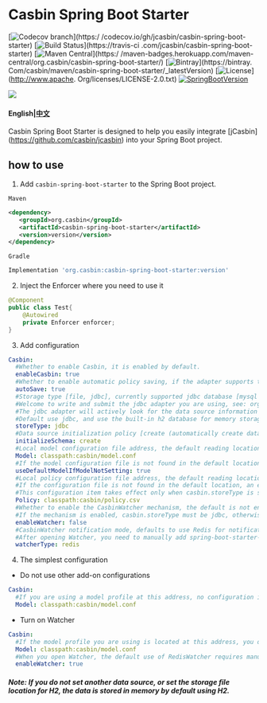 # Casbin Spring Boot Starter

[![Codecov branch](https://img.shields.io/codecov/c/github/jcasbin/casbin-spring-boot-starter/master.svg?logo=codecov&style=flat-square)](https:/ /codecov.io/gh/jcasbin/casbin-spring-boot-starter)
[![Build Status](https://img.shields.io/travis/com/jcasbin/casbin-spring-boot-starter/master.svg?style=flat-square)](https://travis-ci .com/jcasbin/casbin-spring-boot-starter)
[![Maven Central](https://img.shields.io/maven-central/v/org.casbin/casbin-spring-boot-starter.svg?style=flat-square&color=brightgreen)](https:/ /maven-badges.herokuapp.com/maven-central/org.casbin/casbin-spring-boot-starter/)
[![Bintray](https://img.shields.io/bintray/v/casbin/maven/casbin-spring-boot-starter.svg?style=flat-square&color=blue)](https://bintray. Com/casbin/maven/casbin-spring-boot-starter/_latestVersion)
[![License](https://img.shields.io/github/license/jcasbin/casbin-spring-boot-starter.svg?style=flat-square&color=blue)](http://www.apache. Org/licenses/LICENSE-2.0.txt)
[![SpringBootVersion](https://img.shields.io/badge/SpringBoot-2.1.4-heightgreen.svg?style=flat-square)](https://spring.io/projects/spring-boot)

[![](https://raw.githubusercontent.com/casbin/jcasbin/master/casbin-logo.png)](https://casbin.org)

#### English|[中文](https://github.com/casbin/jcasbin/README_CN.md)

Casbin Spring Boot Starter is designed to help you easily integrate [jCasbin] (https://github.com/casbin/jcasbin) into your Spring Boot project.

## how to use
1. Add ```casbin-spring-boot-starter``` to the Spring Boot project.

```Maven```

```xml
<dependency>
   <groupId>org.casbin</groupId>
   <artifactId>casbin-spring-boot-starter</artifactId>
   <version>version</version>
</dependency>
```
```Gradle```

```groovy
Implementation 'org.casbin:casbin-spring-boot-starter:version'
```
2. Inject the Enforcer where you need to use it
```java
@Component
public class Test{
    @Autowired
    private Enforcer enforcer;
}
```
3. Add configuration
```yaml
Casbin:
  #Whether to enable Casbin, it is enabled by default.
  enableCasbin: true
  #Whether to enable automatic policy saving, if the adapter supports this function, it is enabled by default.
  autoSave: true
  #Storage type [file, jdbc], currently supported jdbc database [mysql (mariadb), h2, oracle, postgresql]
  #Welcome to write and submit the jdbc adapter you are using, see: org.casbin.adapter.OracleAdapter
  #The jdbc adapter will actively look for the data source information you configured in spring.datasource
  #Default use jdbc, and use the built-in h2 database for memory storage
  storeType: jdbc
  #Data source initialization policy [create (automatically create data table, no longer initialized if created), never (always do not initialize)]
  initializeSchema: create
  #Local model configuration file address, the default reading location: classpath: casbin/model.conf
  Model: classpath:casbin/model.conf
  #If the model configuration file is not found in the default location and casbin.model is not set correctly, the built-in default rbac model is used, which takes effect by default.
  useDefaultModelIfModelNotSetting: true
  #Local policy configuration file address, the default reading location: classpath: casbin/policy.csv
  #If the configuration file is not found in the default location, an exception will be thrown.
  #This configuration item takes effect only when casbin.storeType is set to file.
  Policy: classpath:casbin/policy.csv
  #Whether to enable the CasbinWatcher mechanism, the default is not enabled.
  #If the mechanism is enabled, casbin.storeType must be jdbc, otherwise the configuration is invalid.
  enableWatcher: false
  #CasbinWatcher notification mode, defaults to use Redis for notification synchronization, temporarily only supports Redis
  #After opening Watcher, you need to manually add spring-boot-starter-data-redis dependency.
  watcherType: redis
```
4. The simplest configuration
- Do not use other add-on configurations
```yaml
Casbin:
  #If you are using a model profile at this address, no configuration is required
  Model: classpath:casbin/model.conf
```
-  Turn on Watcher
```yaml
Casbin:
  #If the model profile you are using is located at this address, you do not need this configuration
  Model: classpath:casbin/model.conf
  #When you open Watcher, the default use of RedisWatcher requires manual addition of spring-boot-starter-data-redis dependency.
  enableWatcher: true
```
##### Note: If you do not set another data source, or set the storage file location for H2, the data is stored in memory by default using H2.